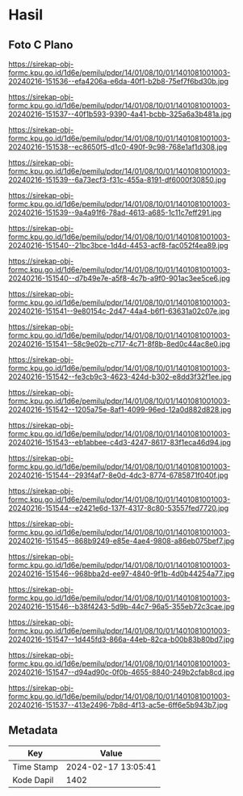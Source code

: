 # Hasil

## Foto C Plano

https://sirekap-obj-formc.kpu.go.id/1d6e/pemilu/pdpr/14/01/08/10/01/1401081001003-20240216-151536--efa4206a-e6da-40f1-b2b8-75ef7f6bd30b.jpg

https://sirekap-obj-formc.kpu.go.id/1d6e/pemilu/pdpr/14/01/08/10/01/1401081001003-20240216-151537--40f1b593-9390-4a41-bcbb-325a6a3b481a.jpg

https://sirekap-obj-formc.kpu.go.id/1d6e/pemilu/pdpr/14/01/08/10/01/1401081001003-20240216-151538--ec8650f5-d1c0-490f-9c98-768e1af1d308.jpg

https://sirekap-obj-formc.kpu.go.id/1d6e/pemilu/pdpr/14/01/08/10/01/1401081001003-20240216-151539--6a73ecf3-f31c-455a-8191-df6000f30850.jpg

https://sirekap-obj-formc.kpu.go.id/1d6e/pemilu/pdpr/14/01/08/10/01/1401081001003-20240216-151539--9a4a91f6-78ad-4613-a685-1c11c7eff291.jpg

https://sirekap-obj-formc.kpu.go.id/1d6e/pemilu/pdpr/14/01/08/10/01/1401081001003-20240216-151540--21bc3bce-1d4d-4453-acf8-fac052f4ea89.jpg

https://sirekap-obj-formc.kpu.go.id/1d6e/pemilu/pdpr/14/01/08/10/01/1401081001003-20240216-151540--d7b49e7e-a5f8-4c7b-a9f0-901ac3ee5ce6.jpg

https://sirekap-obj-formc.kpu.go.id/1d6e/pemilu/pdpr/14/01/08/10/01/1401081001003-20240216-151541--9e80154c-2d47-44a4-b6f1-63631a02c07e.jpg

https://sirekap-obj-formc.kpu.go.id/1d6e/pemilu/pdpr/14/01/08/10/01/1401081001003-20240216-151541--58c9e02b-c717-4c71-8f8b-8ed0c44ac8e0.jpg

https://sirekap-obj-formc.kpu.go.id/1d6e/pemilu/pdpr/14/01/08/10/01/1401081001003-20240216-151542--fe3cb9c3-4623-424d-b302-e8dd3f32f1ee.jpg

https://sirekap-obj-formc.kpu.go.id/1d6e/pemilu/pdpr/14/01/08/10/01/1401081001003-20240216-151542--1205a75e-8af1-4099-96ed-12a0d882d828.jpg

https://sirekap-obj-formc.kpu.go.id/1d6e/pemilu/pdpr/14/01/08/10/01/1401081001003-20240216-151543--eb1abbee-c4d3-4247-8617-83f1eca46d94.jpg

https://sirekap-obj-formc.kpu.go.id/1d6e/pemilu/pdpr/14/01/08/10/01/1401081001003-20240216-151544--293f4af7-8e0d-4dc3-8774-6785871f040f.jpg

https://sirekap-obj-formc.kpu.go.id/1d6e/pemilu/pdpr/14/01/08/10/01/1401081001003-20240216-151544--e2421e6d-137f-4317-8c80-53557fed7720.jpg

https://sirekap-obj-formc.kpu.go.id/1d6e/pemilu/pdpr/14/01/08/10/01/1401081001003-20240216-151545--868b9249-e85e-4ae4-9808-a86eb075bef7.jpg

https://sirekap-obj-formc.kpu.go.id/1d6e/pemilu/pdpr/14/01/08/10/01/1401081001003-20240216-151546--968bba2d-ee97-4840-9f1b-4d0b44254a77.jpg

https://sirekap-obj-formc.kpu.go.id/1d6e/pemilu/pdpr/14/01/08/10/01/1401081001003-20240216-151546--b38f4243-5d9b-44c7-96a5-355eb72c3cae.jpg

https://sirekap-obj-formc.kpu.go.id/1d6e/pemilu/pdpr/14/01/08/10/01/1401081001003-20240216-151547--1d445fd3-866a-44eb-82ca-b00b83b80bd7.jpg

https://sirekap-obj-formc.kpu.go.id/1d6e/pemilu/pdpr/14/01/08/10/01/1401081001003-20240216-151547--d94ad90c-0f0b-4655-8840-249b2cfab8cd.jpg

https://sirekap-obj-formc.kpu.go.id/1d6e/pemilu/pdpr/14/01/08/10/01/1401081001003-20240216-151537--413e2496-7b8d-4f13-ac5e-6ff6e5b943b7.jpg


## Metadata

| Key        | Value               |
| ---------- | ------------------- |
| Time Stamp | 2024-02-17 13:05:41 |
| Kode Dapil | 1402                |



